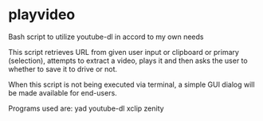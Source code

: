 # playvideo
Bash script to utilize youtube-dl in accord to my own needs

This script retrieves URL from given user input or clipboard or primary
(selection), attempts to extract a video, plays it and then asks the
user to whether to save it to drive or not.

When this script is not being executed via terminal, a simple GUI dialog
will be made available for end-users.

Programs used are:
yad
youtube-dl
xclip
zenity
